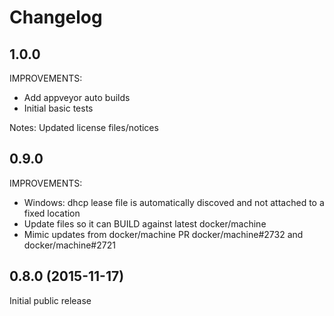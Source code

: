 # Changelog

## 1.0.0

IMPROVEMENTS:
 * Add appveyor auto builds
 * Initial basic tests

Notes: Updated license files/notices

## 0.9.0

IMPROVEMENTS:
 * Windows: dhcp lease file is automatically discoved and not attached to a fixed location
 * Update files so it can BUILD against latest docker/machine
 * Mimic updates from docker/machine PR docker/machine#2732 and docker/machine#2721

## 0.8.0 (2015-11-17)

Initial public release
